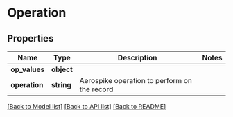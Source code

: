 # Operation

## Properties
Name | Type | Description | Notes
------------ | ------------- | ------------- | -------------
**op_values** | **object** |  | 
**operation** | **string** | Aerospike operation to perform on the record | 

[[Back to Model list]](../../README.md#documentation-for-models) [[Back to API list]](../../README.md#documentation-for-api-endpoints) [[Back to README]](../../README.md)

